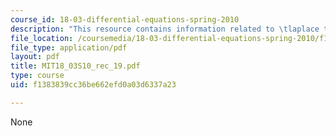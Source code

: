 ```yaml
---
course_id: 18-03-differential-equations-spring-2010
description: "This resource contains information related to \tlaplace transform II."
file_location: /coursemedia/18-03-differential-equations-spring-2010/f1383839cc36be662efd0a03d6337a23_MIT18_03S10_rec_19.pdf
file_type: application/pdf
layout: pdf
title: MIT18_03S10_rec_19.pdf
type: course
uid: f1383839cc36be662efd0a03d6337a23

---
```

None